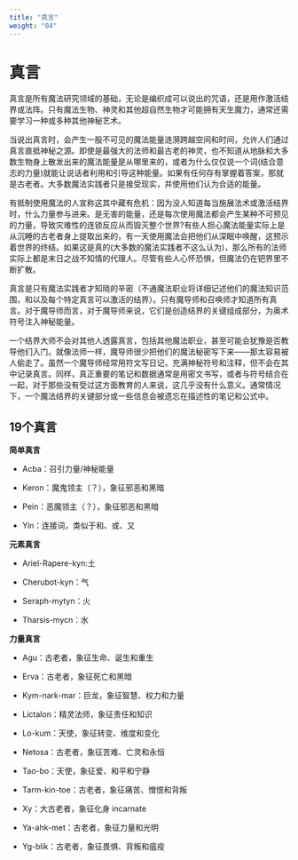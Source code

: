 ```yaml
---
title: "真言"
weight: "84"
---
```

# 真言

真言是所有魔法研究领域的基础，无论是编织成可以说出的咒语，还是用作激活结界或法阵。只有魔法生物、神灵和其他超自然生物才可能拥有天生魔力，通常还需要学习一种或多种其他神秘艺术。

当说出真言时，会产生一股不可见的魔法能量涟漪跨越空间和时间，允许人们通过真言直抵神秘之源。即使是最强大的法师和最古老的神灵，也不知道从地脉和大多数生物身上散发出来的魔法能量是从哪里来的，或者为什么仅仅说一个词(结合意志的力量)就能让说话者利用和引导这种能量。如果有任何存有掌握着答案，那就是古老者。大多数魔法实践者只是接受现实，并使用他们认为合适的能量。

有抵制使用魔法的人宣称这其中藏有危机：因为没人知道每当施展法术或激活结界时，什么力量参与进来。是无害的能量，还是每次使用魔法都会产生某种不可预见的力量，导致灾难性的连锁反应从而毁灭整个世界?有些人担心魔法能量实际上是从沉睡的古老者身上提取出来的，有一天使用魔法会把他们从深眠中唤醒，这预示着世界的终结。如果这是真的(大多数的魔法实践者不这么认为)，那么所有的法师实际上都是末日之战不知情的代理人。尽管有些人心怀恐惧，但魔法仍在钯界里不断扩散。

真言是只有魔法实践者才知晓的辛密（不通魔法职业将详细记述他们的魔法知识范围，和以及每个特定真言可以激活的结界）。只有魔导师和召唤师才知道所有真言。对于魔导师而言，对于魔导师来说，它们是创造结界的关键组成部分，为奥术符号注入神秘能量。

一个结界大师不会对其他人透露真言，包括其他魔法职业，甚至可能会犹豫是否教导他们入门。就像法师一样，魔导师很少把他们的魔法秘密写下来——那太容易被人偷走了。虽然一个魔导师经常用符文写日记，充满神秘符号和注释，但不会在其中记录真言。同样，真正重要的笔记和数据通常是用密文书写，或者与符号结合在一起，对于那些没有受过这方面教育的人来说，这几乎没有什么意义。通常情况下，一个魔法结界的关键部分或一些信息会被遗忘在描述性的笔记和公式中。

## 19个真言

**简单真言**

- Acba：召引力量/神秘能量

- Keron：魔鬼领主（？），象征邪恶和黑暗

- Pein：恶魔领主（？），象征邪恶和黑暗

- Yin：连接词，类似于和、或、又


**元素真言**

- Ariel-Rapere-kyn:土

- Cherubot-kyn：气

- Seraph-mytyn：火

- Tharsis-mycn：水


**力量真言**

- Agu：古老者，象征生命、诞生和重生

- Erva：古老者，象征死亡和黑暗

- Kym-nark-mar：巨龙，象征智慧、权力和力量

- Lictalon：精灵法师，象征责任和知识

- Lo-kum：天使，象征转变、维度和变化

- Netosa：古老者，象征苦难、亡灵和永恒

- Tao-bo：天使，象征爱、和平和宁静

- Tarm-kin-toe：古老者，象征痛苦、憎恨和背叛

- Xy：大古老者，象征化身 incarnate

- Ya-ahk-met：古老者，象征力量和光明

- Yg-blik：古老者，象征畏惧、背叛和瘟疫
